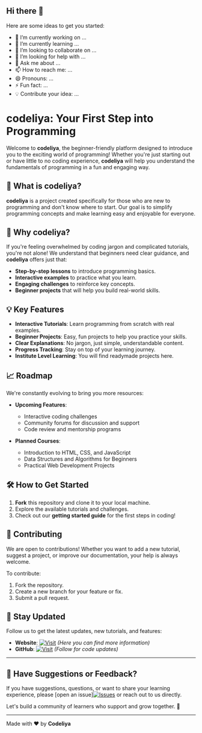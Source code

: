 ## Hi there 👋
 
Here are some ideas to get you started:

- 🔭 I’m currently working on ...
- 🌱 I’m currently learning ...
- 👯 I’m looking to collaborate on ...
- 🤔 I’m looking for help with ...
- 💬 Ask me about ...
- 📫 How to reach me: ...
- 😄 Pronouns: ...
- ⚡ Fun fact: ...
- 💡 Contribute your idea: ...
# codeliya: Your First Step into Programming

Welcome to **codeliya**, the beginner-friendly platform designed to introduce you to the exciting world of programming! Whether you're just starting out or have little to no coding experience, **codeliya** will help you understand the fundamentals of programming in a fun and engaging way.

## 🚀 What is codeliya?

**codeliya** is a project created specifically for those who are new to programming and don't know where to start. Our goal is to simplify programming concepts and make learning easy and enjoyable for everyone.

## 🌱 Why codeliya?

If you're feeling overwhelmed by coding jargon and complicated tutorials, you're not alone! We understand that beginners need clear guidance, and **codeliya** offers just that:
- **Step-by-step lessons** to introduce programming basics.
- **Interactive examples** to practice what you learn.
- **Engaging challenges** to reinforce key concepts.
- **Beginner projects** that will help you build real-world skills.

## 💡 Key Features
- **Interactive Tutorials**: Learn programming from scratch with real examples.
- **Beginner Projects**: Easy, fun projects to help you practice your skills.
- **Clear Explanations**: No jargon, just simple, understandable content.
- **Progress Tracking**: Stay on top of your learning journey.
- **Institute Level Learning**: You will find readymade projects here.
  
## 📈 Roadmap
We're constantly evolving to bring you more resources:
- **Upcoming Features**:
  - Interactive coding challenges
  - Community forums for discussion and support
  - Code review and mentorship programs
  
- **Planned Courses**:
  - Introduction to HTML, CSS, and JavaScript
  - Data Structures and Algorithms for Beginners
  - Practical Web Development Projects

## 🛠️ How to Get Started

1. **Fork** this repository and clone it to your local machine.
2. Explore the available tutorials and challenges.
3. Check out our **getting started guide** for the first steps in coding!

## 🤝 Contributing

We are open to contributions! Whether you want to add a new tutorial, suggest a project, or improve our documentation, your help is always welcome.

To contribute:
1. Fork the repository.
2. Create a new branch for your feature or fix.
3. Submit a pull request.

## 📣 Stay Updated

Follow us to get the latest updates, new tutorials, and features:

- **Website**: [![Visit](https://img.shields.io/badge/Visit-7D2AE8)](https://codeliya.github.io) *(Here you can find more information)*
- **GitHub**: [![Visit](https://img.shields.io/badge/Visit-7D2AE8)](https://github.com/codeliya) *(Follow for code updates)*

---

## 💬 Have Suggestions or Feedback?

If you have suggestions, questions, or want to share your learning experience, please [open an issue][![Issues](https://img.shields.io/github/issues/codeliya/codeliya.svg)](https://github.com/codeliya/codeliya/issues)
 or reach out to us directly.

Let's build a community of learners who support and grow together. 🌱

---

Made with ❤️ by **Codeliya**
